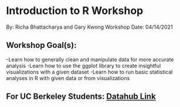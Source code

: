 # Introduction to R Workshop
By: Richa Bhattacharya and Gary Kwong
Workshop Date: 04/14/2021

## Workshop Goal(s): 
-Learn how to generally clean and manipulate data for more accurate analysis
-Learn how to use the ggplot library to create insightful visualizations with a given dataset
-Learn how to run basic statistical analyses in R with given data or from visualizations

## For UC Berkeley Students: [Datahub Link](https://datahub.berkeley.edu/hub/user-redirect/git-sync?repo=https://github.com/ds-peer-consulting/introduction-to-r-workshop&branch=main&subpath=Intro-to-R-Framingham.ipynb)
